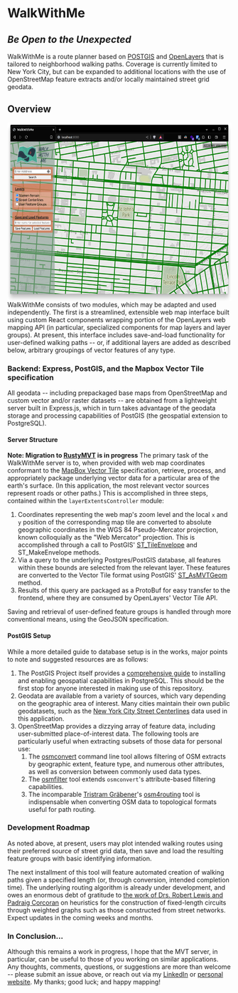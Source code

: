 # WalkWithMe

## _Be Open to the Unexpected_

WalkWithMe is a route planner based on [POSTGIS](https://postgis.net/) and [OpenLayers](https://openlayers.org/) that is tailored to neighborhood walking paths. Coverage is currently limited to New York City, but can be expanded to additional locations with the use of OpenStreetMap feature extracts and/or locally maintained street grid geodata.

## Overview

<img align="right" src="assets/frontend.png" height="400px">
WalkWithMe consists of two modules, which may be adapted and used independently. The first is a streamlined, extensible web map interface built using custom React components wrapping portion of the OpenLayers web mapping API (in particular, specialized components for map layers and layer groups). At present, this interface includes save-and-load functionality for user-defined walking paths -- or, if additional layers are added as described below, arbitrary groupings of vector features of any type.

### Backend: Express, PostGIS, and the Mapbox Vector Tile specification

All geodata -- including prepackaged base maps from OpenStreetMap and custom vector and/or raster datasets -- are obtained from a lightweight server built in Express.js, which in turn takes advantage of the geodata storage and processing capabilities of PostGIS (the geospatial extension to PostgreSQL).

#### Server Structure
**Note: Migration to [RustyMVT](https://github.com/kyleslugg/RustyMVT) is in progress**
The primary task of the WalkWithMe server is to, when provided with web map coordinates conformant to the [MapBox Vector Tile](https://docs.mapbox.com/data/tilesets/guides/vector-tiles-introduction/) specification, retrieve, process, and appropriately package underlying vector data for a particular area of the earth's surface. (In this application, the most relevant vector sources represent roads or other paths.) This is accomplished in three steps, contained within the `layerExtentsController` module:

1. Coordinates representing the web map's zoom level and the local `x` and `y` position of the corresponding map tile are converted to absolute geographic coordinates in the WGS 84 Pseudo-Mercator projection, known colloquially as the "Web Mercator" projection. This is accomplished through a call to PostGIS' [ST_TileEnvelope](https://postgis.net/docs/en/ST_TileEnvelope.html) and ST_MakeEnvelope methods.
2. Via a query to the underlying Postgres/PostGIS database, all features within these bounds are selected from the relevant layer. These features are converted to the Vector Tile format using PostGIS' [ST_AsMVTGeom](https://postgis.net/docs/en/ST_AsMVTGeom.html) method.
3. Results of this query are packaged as a ProtoBuf for easy transfer to the frontend, where they are consumed by OpenLayers' Vector Tile API.

Saving and retrieval of user-defined feature groups is handled through more conventional means, using the GeoJSON specification.

#### PostGIS Setup

While a more detailed guide to database setup is in the works, major points to note and suggested resources are as follows:

1. The PostGIS Project itself provides a [comprehensive guide](https://postgis.net/docs/en/index.html) to installing and enabling geospatial capabilities in PostgreSQL. This should be the first stop for anyone interested in making use of this repository.
2. Geodata are available from a variety of sources, which vary depending on the geographic area of interest. Many cities maintain their own public geodatasets, such as the [New York City Street Centerlines](https://data.cityofnewyork.us/City-Government/NYC-Street-Centerline-CSCL-/exjm-f27b) data used in this application.
3. OpenStreetMap provides a dizzying array of feature data, including user-submitted place-of-interest data. The following tools are particularly useful when extracting subsets of those data for personal use:
   1. The [osmconvert](https://wiki.openstreetmap.org/wiki/Osmconvert) command line tool allows filtering of OSM extracts by geographic extent, feature type, and numerous other attributes, as well as conversion between commonly used data types.
   2. The [osmfilter](https://wiki.openstreetmap.org/wiki/Osmfilter) tool extends `osmconvert`'s attribute-based filtering capabilities.
   3. The incomparable [Tristram Gräbener](https://github.com/Tristramg)'s [osm4routing](https://github.com/Tristramg/osm4routing) tool is indispensable when converting OSM data to topological formats useful for path routing.

### Development Roadmap

As noted above, at present, users may plot intended walking routes using their preferred source of street grid data, then save and load the resulting feature groups with basic identifying information.

The next installment of this tool will feature automated creation of walking paths given a specified length (or, through conversion, intended completion time). The underlying routing algorithm is already under development, and owes an enormous debt of gratitude to [the work of Drs. Robert Lewis and Padraig Corcoran](https://ideas.repec.org/a/spr/joheur/v28y2022i3d10.1007_s10732-022-09493-5.html) on heuristics for the construction of fixed-length circuits through weighted graphs such as those constructed from street networks. Expect updates in the coming weeks and months.

### In Conclusion...

Although this remains a work in progress, I hope that the MVT server, in particular, can be useful to those of you working on similar applications. Any thoughts, comments, questions, or suggestions are more than welcome -- please submit an issue above, or reach out via my [LinkedIn](https://www.linkedin.com/in/kyle-slugg/) or [personal website](https://kyleslugg.co/). My thanks; good luck; and happy mapping!
